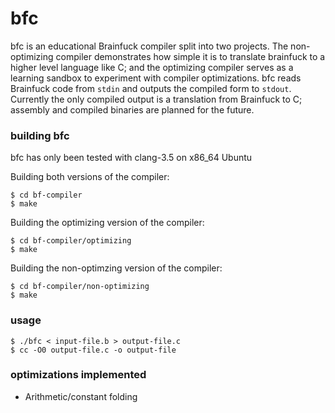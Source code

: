 # bfc
bfc is an educational Brainfuck compiler split into two projects. The non-optimizing compiler demonstrates how simple 
it is to translate brainfuck to a higher level language like C; and the optimizing compiler serves as a learning 
sandbox to experiment with compiler optimizations. bfc reads Brainfuck code from `stdin` and outputs the compiled form
to `stdout`. Currently the only compiled output is a translation from Brainfuck to C; assembly and compiled binaries
are planned for the future.

### building bfc
bfc has only been tested with clang-3.5 on x86_64 Ubuntu

Building both versions of the compiler:

```
$ cd bf-compiler
$ make
```

Building the optimizing version of the compiler:

```
$ cd bf-compiler/optimizing
$ make
```

Building the non-optimzing version of the compiler:

```
$ cd bf-compiler/non-optimizing
$ make
```


### usage
```
$ ./bfc < input-file.b > output-file.c
$ cc -O0 output-file.c -o output-file
```


### optimizations implemented
- Arithmetic/constant folding
